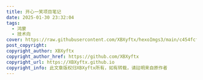 ```yaml
---
title: 开心一笑项目笔记
date: 2025-01-30 23:32:04
tags:
  - 鸿蒙
  - 技术向
cover: https://raw.githubusercontent.com/XBXyftx/hexoImgs3/main/c454fcfac0c456cba49f72ce39c8699.png
post_copyright:
copyright_author: XBXyftx
copyright_author_href: https://github.com/XBXyftx
copyright_url: https://XBXyftx.github.io
copyright_info: 此文章版权归XBXyftx所有，如有转载，请註明来自原作者
---
```

